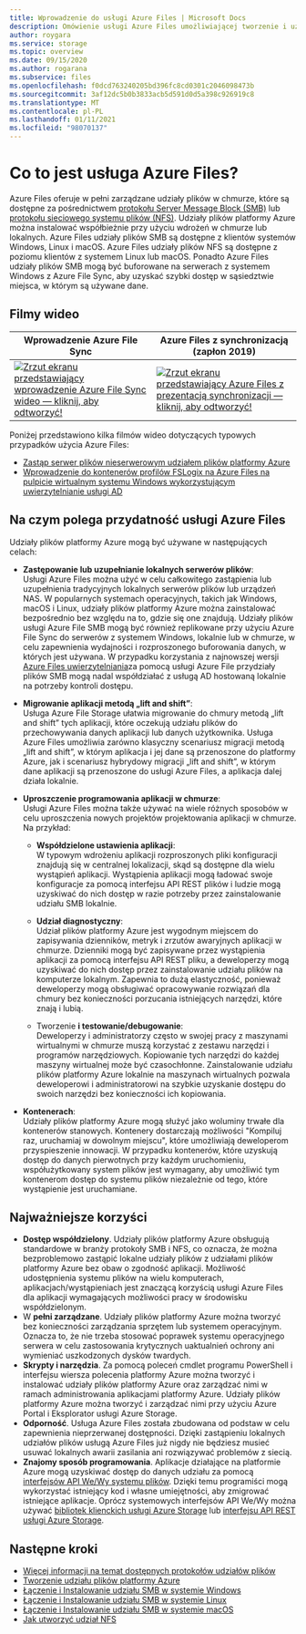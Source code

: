 ```yaml
---
title: Wprowadzenie do usługi Azure Files | Microsoft Docs
description: Omówienie usługi Azure Files umożliwiającej tworzenie i używanie udziałów plików sieciowych w chmurze z wykorzystaniem standardowego protokołu SMB.
author: roygara
ms.service: storage
ms.topic: overview
ms.date: 09/15/2020
ms.author: rogarana
ms.subservice: files
ms.openlocfilehash: f0dcd763240205bd396fc8cd0301c2046098473b
ms.sourcegitcommit: 3af12dc5b0b3833acb5d591d0d5a398c926919c8
ms.translationtype: MT
ms.contentlocale: pl-PL
ms.lasthandoff: 01/11/2021
ms.locfileid: "98070137"
---
```

# <a name="what-is-azure-files"></a>Co to jest usługa Azure Files?
Azure Files oferuje w pełni zarządzane udziały plików w chmurze, które są dostępne za pośrednictwem [protokołu Server Message Block (SMB)](/windows/win32/fileio/microsoft-smb-protocol-and-cifs-protocol-overview) lub [protokołu sieciowego systemu plików (NFS)](https://en.wikipedia.org/wiki/Network_File_System). Udziały plików platformy Azure można instalować współbieżnie przy użyciu wdrożeń w chmurze lub lokalnych. Azure Files udziały plików SMB są dostępne z klientów systemów Windows, Linux i macOS. Azure Files udziały plików NFS są dostępne z poziomu klientów z systemem Linux lub macOS. Ponadto Azure Files udziały plików SMB mogą być buforowane na serwerach z systemem Windows z Azure File Sync, aby uzyskać szybki dostęp w sąsiedztwie miejsca, w którym są używane dane.

## <a name="videos"></a>Filmy wideo
| Wprowadzenie Azure File Sync | Azure Files z synchronizacją (zapłon 2019)  |
|-|-|
| [![Zrzut ekranu przedstawiający wprowadzenie Azure File Sync wideo — kliknij, aby odtworzyć!](./media/storage-files-introduction/azure-file-sync-video-snapshot.png)](https://www.youtube.com/watch?v=Zm2w8-TRn-o) | [![Zrzut ekranu przedstawiający Azure Files z prezentacją synchronizacji — kliknij, aby odtworzyć!](./media/storage-files-introduction/ignite-2018-video.png)](https://www.youtube.com/embed/6E2p28XwovU) |

Poniżej przedstawiono kilka filmów wideo dotyczących typowych przypadków użycia Azure Files:
* [Zastąp serwer plików nieserwerowym udziałem plików platformy Azure](https://sec.ch9.ms/ch9/3358/0addac01-3606-4e30-ad7b-f195f3ab3358/ITOpsTalkAzureFiles_high.mp4)
* [Wprowadzenie do kontenerów profilów FSLogix na Azure Files na pulpicie wirtualnym systemu Windows wykorzystującym uwierzytelnianie usługi AD](https://www.youtube.com/embed/9S5A1IJqfOQ)

## <a name="why-azure-files-is-useful"></a>Na czym polega przydatność usługi Azure Files
Udziały plików platformy Azure mogą być używane w następujących celach:

* **Zastępowanie lub uzupełnianie lokalnych serwerów plików**:  
    Usługi Azure Files można użyć w celu całkowitego zastąpienia lub uzupełnienia tradycyjnych lokalnych serwerów plików lub urządzeń NAS. W popularnych systemach operacyjnych, takich jak Windows, macOS i Linux, udziały plików platformy Azure można zainstalować bezpośrednio bez względu na to, gdzie się one znajdują. Udziały plików usługi Azure File SMB mogą być również replikowane przy użyciu Azure File Sync do serwerów z systemem Windows, lokalnie lub w chmurze, w celu zapewnienia wydajności i rozproszonego buforowania danych, w których jest używana. W przypadku korzystania z najnowszej wersji [Azure Files uwierzytelniania](storage-files-active-directory-overview.md)za pomocą usługi Azure File przydziały plików SMB mogą nadal współdziałać z usługą AD hostowaną lokalnie na potrzeby kontroli dostępu. 

* **Migrowanie aplikacji metodą „lift and shift”**:  
    Usługa Azure File Storage ułatwia migrowanie do chmury metodą „lift and shift” tych aplikacji, które oczekują udziału plików do przechowywania danych aplikacji lub danych użytkownika. Usługa Azure Files umożliwia zarówno klasyczny scenariusz migracji metodą „lift and shift”, w którym aplikacja i jej dane są przenoszone do platformy Azure, jak i scenariusz hybrydowy migracji „lift and shift”, w którym dane aplikacji są przenoszone do usługi Azure Files, a aplikacja dalej działa lokalnie. 

* **Uproszczenie programowania aplikacji w chmurze**:  
    Usługi Azure Files można także używać na wiele różnych sposobów w celu uproszczenia nowych projektów projektowania aplikacji w chmurze. Na przykład:
    * **Współdzielone ustawienia aplikacji**:  
        W typowym wdrożeniu aplikacji rozproszonych pliki konfiguracji znajdują się w centralnej lokalizacji, skąd są dostępne dla wielu wystąpień aplikacji. Wystąpienia aplikacji mogą ładować swoje konfiguracje za pomocą interfejsu API REST plików i ludzie mogą uzyskiwać do nich dostęp w razie potrzeby przez zainstalowanie udziału SMB lokalnie.

    * **Udział diagnostyczny**:  
        Udział plików platformy Azure jest wygodnym miejscem do zapisywania dzienników, metryk i zrzutów awaryjnych aplikacji w chmurze. Dzienniki mogą być zapisywane przez wystąpienia aplikacji za pomocą interfejsu API REST pliku, a deweloperzy mogą uzyskiwać do nich dostęp przez zainstalowanie udziału plików na komputerze lokalnym. Zapewnia to dużą elastyczność, ponieważ deweloperzy mogą obsługiwać opracowywanie rozwiązań dla chmury bez konieczności porzucania istniejących narzędzi, które znają i lubią.

    * Tworzenie **i testowanie/debugowanie**:  
        Deweloperzy i administratorzy często w swojej pracy z maszynami wirtualnymi w chmurze muszą korzystać z zestawu narzędzi i programów narzędziowych. Kopiowanie tych narzędzi do każdej maszyny wirtualnej może być czasochłonne. Zainstalowanie udziału plików platformy Azure lokalnie na maszynach wirtualnych pozwala deweloperowi i administratorowi na szybkie uzyskanie dostępu do swoich narzędzi bez konieczności ich kopiowania.
* **Kontenerach**:  
    Udziały plików platformy Azure mogą służyć jako woluminy trwałe dla kontenerów stanowych. Kontenery dostarczają możliwości "Kompiluj raz, uruchamiaj w dowolnym miejscu", które umożliwiają deweloperom przyspieszenie innowacji. W przypadku kontenerów, które uzyskują dostęp do danych pierwotnych przy każdym uruchomieniu, współużytkowany system plików jest wymagany, aby umożliwić tym kontenerom dostęp do systemu plików niezależnie od tego, które wystąpienie jest uruchamiane.

## <a name="key-benefits"></a>Najważniejsze korzyści
* **Dostęp współdzielony**. Udziały plików platformy Azure obsługują standardowe w branży protokoły SMB i NFS, co oznacza, że można bezproblemowo zastąpić lokalne udziały plików z udziałami plików platformy Azure bez obaw o zgodność aplikacji. Możliwość udostępnienia systemu plików na wielu komputerach, aplikacjach/wystąpieniach jest znaczącą korzyścią usługi Azure Files dla aplikacji wymagających możliwości pracy w środowisku współdzielonym. 
* W **pełni zarządzane**. Udziały plików platformy Azure można tworzyć bez konieczności zarządzania sprzętem lub systemem operacyjnym. Oznacza to, że nie trzeba stosować poprawek systemu operacyjnego serwera w celu zastosowania krytycznych uaktualnień ochrony ani wymieniać uszkodzonych dysków twardych.
* **Skrypty i narzędzia**. Za pomocą poleceń cmdlet programu PowerShell i interfejsu wiersza polecenia platformy Azure można tworzyć i instalować udziały plików platformy Azure oraz zarządzać nimi w ramach administrowania aplikacjami platformy Azure. Udziały plików platformy Azure można tworzyć i zarządzać nimi przy użyciu Azure Portal i Eksplorator usługi Azure Storage. 
* **Odporność**. Usługa Azure Files została zbudowana od podstaw w celu zapewnienia nieprzerwanej dostępności. Dzięki zastąpieniu lokalnych udziałów plików usługą Azure Files już nigdy nie będziesz musieć usuwać lokalnych awarii zasilania ani rozwiązywać problemów z siecią. 
* **Znajomy sposób programowania**. Aplikacje działające na platformie Azure mogą uzyskiwać dostęp do danych udziału za pomocą [interfejsów API We/Wy systemu plików](/dotnet/api/system.io.file). Dzięki temu programiści mogą wykorzystać istniejący kod i własne umiejętności, aby zmigrować istniejące aplikacje. Oprócz systemowych interfejsów API We/Wy można używać [bibliotek klienckich usługi Azure Storage](/previous-versions/azure/dn261237(v=azure.100)) lub [interfejsu API REST usługi Azure Storage](/rest/api/storageservices/file-service-rest-api).

## <a name="next-steps"></a>Następne kroki
* [Więcej informacji na temat dostępnych protokołów udziałów plików](storage-files-compare-protocols.md)
* [Tworzenie udziału plików platformy Azure](storage-how-to-create-file-share.md)
* [Łączenie i Instalowanie udziału SMB w systemie Windows](storage-how-to-use-files-windows.md)
* [Łączenie i Instalowanie udziału SMB w systemie Linux](storage-how-to-use-files-linux.md)
* [Łączenie i Instalowanie udziału SMB w systemie macOS](storage-how-to-use-files-mac.md)
* [Jak utworzyć udział NFS](storage-files-how-to-create-nfs-shares.md)
